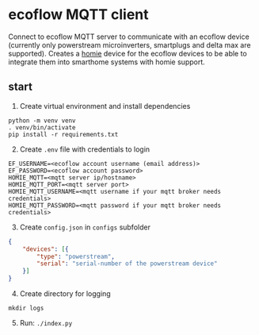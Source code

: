 # ecoflow MQTT client

Connect to ecoflow MQTT server to communicate with an ecoflow device (currently only powerstream microinverters, smartplugs and delta max are supported). Creates a [homie](https://homieiot.github.io/) device for the ecoflow devices to be able to integrate them into smarthome systems with homie support.

## start

1. Create virtual environment and install dependencies
```shell
python -m venv venv
. venv/bin/activate
pip install -r requirements.txt
```

2. Create `.env` file with credentials to login
```dotenv
EF_USERNAME=<ecoflow account username (email address)>
EF_PASSWORD=<ecoflow account password>
HOMIE_MQTT=<mqtt server ip/hostname>
HOMIE_MQTT_PORT=<mqtt server port>
HOMIE_MQTT_USERNAME=<mqtt username if your mqtt broker needs credentials>
HOMIE_MQTT_PASSWORD=<mqtt password if your mqtt broker needs credentials>
```

3. Create `config.json` in `configs` subfolder
```json
{
    "devices": [{
        "type": "powerstream",
        "serial": "serial-number of the powerstream device"
    }]
}

```
4. Create directory for logging
```shell
mkdir logs
```

5. Run: `./index.py`
